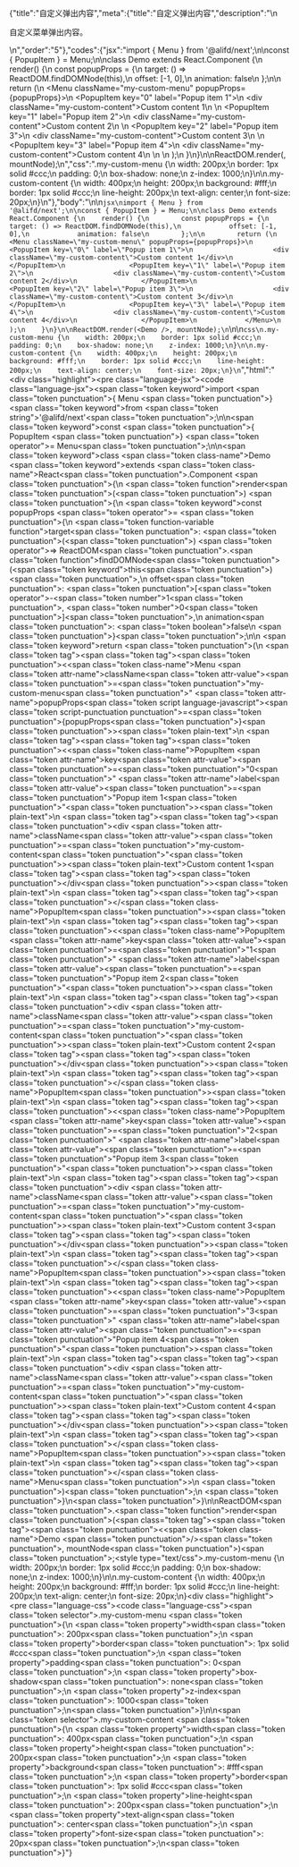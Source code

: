 {"title":"自定义弹出内容","meta":{"title":"自定义弹出内容","description":"\n<p>自定义菜单弹出内容。</p>\n","order":"5"},"codes":{"jsx":"import { Menu } from '@alifd/next';\n\nconst { PopupItem } = Menu;\n\nclass Demo extends React.Component {\n    render() {\n        const popupProps = {\n            target: () => ReactDOM.findDOMNode(this),\n            offset: [-1, 0],\n            animation: false\n        };\n\n        return (\n            <Menu className=\"my-custom-menu\" popupProps={popupProps}>\n                <PopupItem key=\"0\" label=\"Popup item 1\">\n                    <div className=\"my-custom-content\">Custom content 1</div>\n                </PopupItem>\n                <PopupItem key=\"1\" label=\"Popup item 2\">\n                    <div className=\"my-custom-content\">Custom content 2</div>\n                </PopupItem>\n                <PopupItem key=\"2\" label=\"Popup item 3\">\n                    <div className=\"my-custom-content\">Custom content 3</div>\n                </PopupItem>\n                <PopupItem key=\"3\" label=\"Popup item 4\">\n                    <div className=\"my-custom-content\">Custom content 4</div>\n                </PopupItem>\n            </Menu>\n        );\n    }\n}\n\nReactDOM.render(<Demo />, mountNode);\n","css":".my-custom-menu {\n    width: 200px;\n    border: 1px solid #ccc;\n    padding: 0;\n    box-shadow: none;\n    z-index: 1000;\n}\n\n.my-custom-content {\n    width: 400px;\n    height: 200px;\n    background: #fff;\n    border: 1px solid #ccc;\n    line-height: 200px;\n    text-align: center;\n    font-size: 20px;\n}\n"},"body":"\n\n````jsx\nimport { Menu } from '@alifd/next';\n\nconst { PopupItem } = Menu;\n\nclass Demo extends React.Component {\n    render() {\n        const popupProps = {\n            target: () => ReactDOM.findDOMNode(this),\n            offset: [-1, 0],\n            animation: false\n        };\n\n        return (\n            <Menu className=\"my-custom-menu\" popupProps={popupProps}>\n                <PopupItem key=\"0\" label=\"Popup item 1\">\n                    <div className=\"my-custom-content\">Custom content 1</div>\n                </PopupItem>\n                <PopupItem key=\"1\" label=\"Popup item 2\">\n                    <div className=\"my-custom-content\">Custom content 2</div>\n                </PopupItem>\n                <PopupItem key=\"2\" label=\"Popup item 3\">\n                    <div className=\"my-custom-content\">Custom content 3</div>\n                </PopupItem>\n                <PopupItem key=\"3\" label=\"Popup item 4\">\n                    <div className=\"my-custom-content\">Custom content 4</div>\n                </PopupItem>\n            </Menu>\n        );\n    }\n}\n\nReactDOM.render(<Demo />, mountNode);\n````\n\n````css\n.my-custom-menu {\n    width: 200px;\n    border: 1px solid #ccc;\n    padding: 0;\n    box-shadow: none;\n    z-index: 1000;\n}\n\n.my-custom-content {\n    width: 400px;\n    height: 200px;\n    background: #fff;\n    border: 1px solid #ccc;\n    line-height: 200px;\n    text-align: center;\n    font-size: 20px;\n}\n````","html":"<script>(function(){\"use strict\";\n\nvar _createClass = function () { function defineProperties(target, props) { for (var i = 0; i < props.length; i++) { var descriptor = props[i]; descriptor.enumerable = descriptor.enumerable || false; descriptor.configurable = true; if (\"value\" in descriptor) descriptor.writable = true; Object.defineProperty(target, descriptor.key, descriptor); } } return function (Constructor, protoProps, staticProps) { if (protoProps) defineProperties(Constructor.prototype, protoProps); if (staticProps) defineProperties(Constructor, staticProps); return Constructor; }; }();\n\nvar _next = require(\"@alifd/next\");\n\nfunction _classCallCheck(instance, Constructor) { if (!(instance instanceof Constructor)) { throw new TypeError(\"Cannot call a class as a function\"); } }\n\nfunction _possibleConstructorReturn(self, call) { if (!self) { throw new ReferenceError(\"this hasn't been initialised - super() hasn't been called\"); } return call && (typeof call === \"object\" || typeof call === \"function\") ? call : self; }\n\nfunction _inherits(subClass, superClass) { if (typeof superClass !== \"function\" && superClass !== null) { throw new TypeError(\"Super expression must either be null or a function, not \" + typeof superClass); } subClass.prototype = Object.create(superClass && superClass.prototype, { constructor: { value: subClass, enumerable: false, writable: true, configurable: true } }); if (superClass) Object.setPrototypeOf ? Object.setPrototypeOf(subClass, superClass) : subClass.__proto__ = superClass; }\n\nvar PopupItem = _next.Menu.PopupItem;\n\nvar Demo = function (_React$Component) {\n    _inherits(Demo, _React$Component);\n\n    function Demo() {\n        _classCallCheck(this, Demo);\n\n        return _possibleConstructorReturn(this, (Demo.__proto__ || Object.getPrototypeOf(Demo)).apply(this, arguments));\n    }\n\n    _createClass(Demo, [{\n        key: \"render\",\n        value: function render() {\n            var _this2 = this;\n\n            var popupProps = {\n                target: function target() {\n                    return ReactDOM.findDOMNode(_this2);\n                },\n                offset: [-1, 0],\n                animation: false\n            };\n\n            return React.createElement(\n                _next.Menu,\n                { className: \"my-custom-menu\", popupProps: popupProps },\n                React.createElement(\n                    PopupItem,\n                    { key: \"0\", label: \"Popup item 1\" },\n                    React.createElement(\n                        \"div\",\n                        { className: \"my-custom-content\" },\n                        \"Custom content 1\"\n                    )\n                ),\n                React.createElement(\n                    PopupItem,\n                    { key: \"1\", label: \"Popup item 2\" },\n                    React.createElement(\n                        \"div\",\n                        { className: \"my-custom-content\" },\n                        \"Custom content 2\"\n                    )\n                ),\n                React.createElement(\n                    PopupItem,\n                    { key: \"2\", label: \"Popup item 3\" },\n                    React.createElement(\n                        \"div\",\n                        { className: \"my-custom-content\" },\n                        \"Custom content 3\"\n                    )\n                ),\n                React.createElement(\n                    PopupItem,\n                    { key: \"3\", label: \"Popup item 4\" },\n                    React.createElement(\n                        \"div\",\n                        { className: \"my-custom-content\" },\n                        \"Custom content 4\"\n                    )\n                )\n            );\n        }\n    }]);\n\n    return Demo;\n}(React.Component);\n\nReactDOM.render(React.createElement(Demo, null), mountNode);})()</script><div class=\"highlight\"><pre class=\"language-jsx\"><code class=\"language-jsx\"><span class=\"token keyword\">import</span> <span class=\"token punctuation\">{</span> Menu <span class=\"token punctuation\">}</span> <span class=\"token keyword\">from</span> <span class=\"token string\">'@alifd/next'</span><span class=\"token punctuation\">;</span>\n\n<span class=\"token keyword\">const</span> <span class=\"token punctuation\">{</span> PopupItem <span class=\"token punctuation\">}</span> <span class=\"token operator\">=</span> Menu<span class=\"token punctuation\">;</span>\n\n<span class=\"token keyword\">class</span> <span class=\"token class-name\">Demo</span> <span class=\"token keyword\">extends</span> <span class=\"token class-name\">React<span class=\"token punctuation\">.</span>Component</span> <span class=\"token punctuation\">{</span>\n    <span class=\"token function\">render</span><span class=\"token punctuation\">(</span><span class=\"token punctuation\">)</span> <span class=\"token punctuation\">{</span>\n        <span class=\"token keyword\">const</span> popupProps <span class=\"token operator\">=</span> <span class=\"token punctuation\">{</span>\n            <span class=\"token function-variable function\">target</span><span class=\"token punctuation\">:</span> <span class=\"token punctuation\">(</span><span class=\"token punctuation\">)</span> <span class=\"token operator\">=></span> ReactDOM<span class=\"token punctuation\">.</span><span class=\"token function\">findDOMNode</span><span class=\"token punctuation\">(</span><span class=\"token keyword\">this</span><span class=\"token punctuation\">)</span><span class=\"token punctuation\">,</span>\n            offset<span class=\"token punctuation\">:</span> <span class=\"token punctuation\">[</span><span class=\"token operator\">-</span><span class=\"token number\">1</span><span class=\"token punctuation\">,</span> <span class=\"token number\">0</span><span class=\"token punctuation\">]</span><span class=\"token punctuation\">,</span>\n            animation<span class=\"token punctuation\">:</span> <span class=\"token boolean\">false</span>\n        <span class=\"token punctuation\">}</span><span class=\"token punctuation\">;</span>\n\n        <span class=\"token keyword\">return</span> <span class=\"token punctuation\">(</span>\n            <span class=\"token tag\"><span class=\"token tag\"><span class=\"token punctuation\">&lt;</span><span class=\"token class-name\">Menu</span></span> <span class=\"token attr-name\">className</span><span class=\"token attr-value\"><span class=\"token punctuation\">=</span><span class=\"token punctuation\">\"</span>my-custom-menu<span class=\"token punctuation\">\"</span></span> <span class=\"token attr-name\">popupProps</span><span class=\"token script language-javascript\"><span class=\"token script-punctuation punctuation\">=</span><span class=\"token punctuation\">{</span>popupProps<span class=\"token punctuation\">}</span></span><span class=\"token punctuation\">></span></span><span class=\"token plain-text\">\n                </span><span class=\"token tag\"><span class=\"token tag\"><span class=\"token punctuation\">&lt;</span><span class=\"token class-name\">PopupItem</span></span> <span class=\"token attr-name\">key</span><span class=\"token attr-value\"><span class=\"token punctuation\">=</span><span class=\"token punctuation\">\"</span>0<span class=\"token punctuation\">\"</span></span> <span class=\"token attr-name\">label</span><span class=\"token attr-value\"><span class=\"token punctuation\">=</span><span class=\"token punctuation\">\"</span>Popup item 1<span class=\"token punctuation\">\"</span></span><span class=\"token punctuation\">></span></span><span class=\"token plain-text\">\n                    </span><span class=\"token tag\"><span class=\"token tag\"><span class=\"token punctuation\">&lt;</span>div</span> <span class=\"token attr-name\">className</span><span class=\"token attr-value\"><span class=\"token punctuation\">=</span><span class=\"token punctuation\">\"</span>my-custom-content<span class=\"token punctuation\">\"</span></span><span class=\"token punctuation\">></span></span><span class=\"token plain-text\">Custom content 1</span><span class=\"token tag\"><span class=\"token tag\"><span class=\"token punctuation\">&lt;/</span>div</span><span class=\"token punctuation\">></span></span><span class=\"token plain-text\">\n                </span><span class=\"token tag\"><span class=\"token tag\"><span class=\"token punctuation\">&lt;/</span><span class=\"token class-name\">PopupItem</span></span><span class=\"token punctuation\">></span></span><span class=\"token plain-text\">\n                </span><span class=\"token tag\"><span class=\"token tag\"><span class=\"token punctuation\">&lt;</span><span class=\"token class-name\">PopupItem</span></span> <span class=\"token attr-name\">key</span><span class=\"token attr-value\"><span class=\"token punctuation\">=</span><span class=\"token punctuation\">\"</span>1<span class=\"token punctuation\">\"</span></span> <span class=\"token attr-name\">label</span><span class=\"token attr-value\"><span class=\"token punctuation\">=</span><span class=\"token punctuation\">\"</span>Popup item 2<span class=\"token punctuation\">\"</span></span><span class=\"token punctuation\">></span></span><span class=\"token plain-text\">\n                    </span><span class=\"token tag\"><span class=\"token tag\"><span class=\"token punctuation\">&lt;</span>div</span> <span class=\"token attr-name\">className</span><span class=\"token attr-value\"><span class=\"token punctuation\">=</span><span class=\"token punctuation\">\"</span>my-custom-content<span class=\"token punctuation\">\"</span></span><span class=\"token punctuation\">></span></span><span class=\"token plain-text\">Custom content 2</span><span class=\"token tag\"><span class=\"token tag\"><span class=\"token punctuation\">&lt;/</span>div</span><span class=\"token punctuation\">></span></span><span class=\"token plain-text\">\n                </span><span class=\"token tag\"><span class=\"token tag\"><span class=\"token punctuation\">&lt;/</span><span class=\"token class-name\">PopupItem</span></span><span class=\"token punctuation\">></span></span><span class=\"token plain-text\">\n                </span><span class=\"token tag\"><span class=\"token tag\"><span class=\"token punctuation\">&lt;</span><span class=\"token class-name\">PopupItem</span></span> <span class=\"token attr-name\">key</span><span class=\"token attr-value\"><span class=\"token punctuation\">=</span><span class=\"token punctuation\">\"</span>2<span class=\"token punctuation\">\"</span></span> <span class=\"token attr-name\">label</span><span class=\"token attr-value\"><span class=\"token punctuation\">=</span><span class=\"token punctuation\">\"</span>Popup item 3<span class=\"token punctuation\">\"</span></span><span class=\"token punctuation\">></span></span><span class=\"token plain-text\">\n                    </span><span class=\"token tag\"><span class=\"token tag\"><span class=\"token punctuation\">&lt;</span>div</span> <span class=\"token attr-name\">className</span><span class=\"token attr-value\"><span class=\"token punctuation\">=</span><span class=\"token punctuation\">\"</span>my-custom-content<span class=\"token punctuation\">\"</span></span><span class=\"token punctuation\">></span></span><span class=\"token plain-text\">Custom content 3</span><span class=\"token tag\"><span class=\"token tag\"><span class=\"token punctuation\">&lt;/</span>div</span><span class=\"token punctuation\">></span></span><span class=\"token plain-text\">\n                </span><span class=\"token tag\"><span class=\"token tag\"><span class=\"token punctuation\">&lt;/</span><span class=\"token class-name\">PopupItem</span></span><span class=\"token punctuation\">></span></span><span class=\"token plain-text\">\n                </span><span class=\"token tag\"><span class=\"token tag\"><span class=\"token punctuation\">&lt;</span><span class=\"token class-name\">PopupItem</span></span> <span class=\"token attr-name\">key</span><span class=\"token attr-value\"><span class=\"token punctuation\">=</span><span class=\"token punctuation\">\"</span>3<span class=\"token punctuation\">\"</span></span> <span class=\"token attr-name\">label</span><span class=\"token attr-value\"><span class=\"token punctuation\">=</span><span class=\"token punctuation\">\"</span>Popup item 4<span class=\"token punctuation\">\"</span></span><span class=\"token punctuation\">></span></span><span class=\"token plain-text\">\n                    </span><span class=\"token tag\"><span class=\"token tag\"><span class=\"token punctuation\">&lt;</span>div</span> <span class=\"token attr-name\">className</span><span class=\"token attr-value\"><span class=\"token punctuation\">=</span><span class=\"token punctuation\">\"</span>my-custom-content<span class=\"token punctuation\">\"</span></span><span class=\"token punctuation\">></span></span><span class=\"token plain-text\">Custom content 4</span><span class=\"token tag\"><span class=\"token tag\"><span class=\"token punctuation\">&lt;/</span>div</span><span class=\"token punctuation\">></span></span><span class=\"token plain-text\">\n                </span><span class=\"token tag\"><span class=\"token tag\"><span class=\"token punctuation\">&lt;/</span><span class=\"token class-name\">PopupItem</span></span><span class=\"token punctuation\">></span></span><span class=\"token plain-text\">\n            </span><span class=\"token tag\"><span class=\"token tag\"><span class=\"token punctuation\">&lt;/</span><span class=\"token class-name\">Menu</span></span><span class=\"token punctuation\">></span></span>\n        <span class=\"token punctuation\">)</span><span class=\"token punctuation\">;</span>\n    <span class=\"token punctuation\">}</span>\n<span class=\"token punctuation\">}</span>\n\nReactDOM<span class=\"token punctuation\">.</span><span class=\"token function\">render</span><span class=\"token punctuation\">(</span><span class=\"token tag\"><span class=\"token tag\"><span class=\"token punctuation\">&lt;</span><span class=\"token class-name\">Demo</span></span> <span class=\"token punctuation\">/></span></span><span class=\"token punctuation\">,</span> mountNode<span class=\"token punctuation\">)</span><span class=\"token punctuation\">;</span></code></pre></div><style type=\"text/css\">.my-custom-menu {\n    width: 200px;\n    border: 1px solid #ccc;\n    padding: 0;\n    box-shadow: none;\n    z-index: 1000;\n}\n\n.my-custom-content {\n    width: 400px;\n    height: 200px;\n    background: #fff;\n    border: 1px solid #ccc;\n    line-height: 200px;\n    text-align: center;\n    font-size: 20px;\n}</style><div class=\"highlight\"><pre class=\"language-css\"><code class=\"language-css\"><span class=\"token selector\">.my-custom-menu</span> <span class=\"token punctuation\">{</span>\n    <span class=\"token property\">width</span><span class=\"token punctuation\">:</span> 200px<span class=\"token punctuation\">;</span>\n    <span class=\"token property\">border</span><span class=\"token punctuation\">:</span> 1px solid #ccc<span class=\"token punctuation\">;</span>\n    <span class=\"token property\">padding</span><span class=\"token punctuation\">:</span> 0<span class=\"token punctuation\">;</span>\n    <span class=\"token property\">box-shadow</span><span class=\"token punctuation\">:</span> none<span class=\"token punctuation\">;</span>\n    <span class=\"token property\">z-index</span><span class=\"token punctuation\">:</span> 1000<span class=\"token punctuation\">;</span>\n<span class=\"token punctuation\">}</span>\n\n<span class=\"token selector\">.my-custom-content</span> <span class=\"token punctuation\">{</span>\n    <span class=\"token property\">width</span><span class=\"token punctuation\">:</span> 400px<span class=\"token punctuation\">;</span>\n    <span class=\"token property\">height</span><span class=\"token punctuation\">:</span> 200px<span class=\"token punctuation\">;</span>\n    <span class=\"token property\">background</span><span class=\"token punctuation\">:</span> #fff<span class=\"token punctuation\">;</span>\n    <span class=\"token property\">border</span><span class=\"token punctuation\">:</span> 1px solid #ccc<span class=\"token punctuation\">;</span>\n    <span class=\"token property\">line-height</span><span class=\"token punctuation\">:</span> 200px<span class=\"token punctuation\">;</span>\n    <span class=\"token property\">text-align</span><span class=\"token punctuation\">:</span> center<span class=\"token punctuation\">;</span>\n    <span class=\"token property\">font-size</span><span class=\"token punctuation\">:</span> 20px<span class=\"token punctuation\">;</span>\n<span class=\"token punctuation\">}</span></code></pre></div>"}
